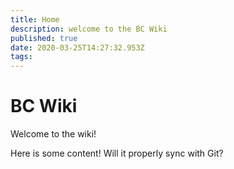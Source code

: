 ```yaml
---
title: Home
description: welcome to the BC Wiki
published: true
date: 2020-03-25T14:27:32.953Z
tags: 
---
```


# BC Wiki

Welcome to the wiki!

Here is some content!  Will it properly sync with Git?
